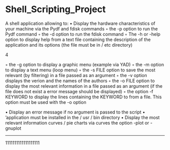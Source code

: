# Shell_Scripting_Project
A shell application allowing to:
• Display the hardware characteristics of your machine via the
Pydf and fdisk commands
◦ the -p option to run the Pydf command
◦ the -d option to run the fdisk command
◦ The -h or -help option to display help from a text file
containing the description of the application and its options (the file must
be in / etc directory)

4

◦ the -g option to display a graphic menu (example via YAD)
◦ the -m option to display a text menu (loop menu)
◦ the -s FILE option to save the most
relevant (by filtering) in a file passed as an argument
◦ the -v option displays the verion and the names of the authors
◦ the -o FILE option to display the most relevant information
in a file passed as an argument (if the file does not exist a
error message should be displayed)
◦ the option -f KEYWORD to display the lines containing the KEYWORD to
from a file. This option must be used with the -o option

• Display an error message if no argument is passed to the script
• ’application must be installed in the / usr / bin directory
• Display the most relevant information curves / pie charts via
curves the option -plot or -gnuplot
-------------------------------------------------- -------------------------------------------------- -----------
1111111111111111111
